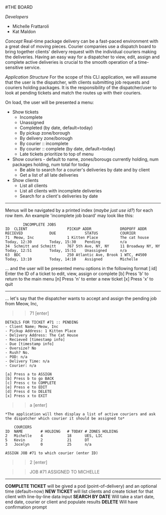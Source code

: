 #THE BOARD

*Developers*
- Michelle Frattaroli
- Kat Maldon

*Concept*
Real-time package delivery can be a fast-paced environment with a great deal of moving pieces. Courier companies use a dispatch board to bring together clients' delivery request with the individual couriers making the deliveries. Having an easy way for a dispatcher to view, edit, assign and complete active deliveries is crucial to the smooth operation of a time-sensitive service.

*Application Structure*
For the scope of this CLI application, we will assume that the user is the dispatcher, with clients submitting job requests and couriers holding packages.
It is the responsibility of the dispatcher/user to look at pending tickets and match the routes up with their couriers.

On load, the user will be presented a menu:
- Show tickets
	- Incomplete
	- Unassigned
	- Completed (by date, default=today)
	- By pickup zone/borough
	- By delivery zone/borough
	- By courier :: incomplete
	- By courier :: complete (by date, default=today)
	- Late tickets prioritize to top of menu
- Show couriers - default to name, zones/borougs currently holding, num packages holding, num total for today
	- Be able to search for a courier's deliveries by date and by client
	- Get a list of all late deliveries
- Show clients
	- List all clients
	- List all clients with incomplete deliveries
	- Search for a client's deliveries by date

---

Menus will be navigated by a printed index (*maybe just use id?*) for each row item. An example 'incomplete job board' may look like this:

			INCOMPLETE JOBS
	ID	CLIENT					PICKUP ADDR				DROPOFF ADDR			RECIEVED			DUE				STATUS			COURIER
	71	Meow, Inc				1 Kitten Place			The cat house			Today, 12:30		Today, 15:30	Pending			n/a
	34	Schmitt and Schmitt		767 5th Ave, NY, NY		11 Broadway NY, NY		Today, 12:51		Today, 15:51	Unassigned		n/a
	63	BDC						250 Atlantic Ave, Brook 1 WTC, #4500			Today, 13:10		Today, 14:10	Assigned		Michelle

... and the user will be presented menu options in the following format
	[:id] Enter the ID of a ticket to edit, view, assign or complete
	[b] Press 'b' to return to the main menu
	[n] Press 'n' to enter a new ticket
	[x] Press 'x' to quit

---

... let's say that the dispatcher wants to accept and assign the pending job from Meow, Inc,
>> 71 [enter]

	DETAILS FOR TICKET #71 :: PENDING
	- Client Name; Meow, Inc
	- Pickup Address: 1 Kitten Place
	- Delivery Address: The Cat House
	- Recieved [timestamp info]
	- Due [timestamp info]
	- Oversize? No
	- Rush? No.
	- POD: n/a
	- Delivery Time: n/a
	- Courier: n/a
	
	[a] Press a to ASSIGN
	[b] Press b to go BACK
	[c] Press c to COMPLETE 
	[e] Press e to EDIT
	[d] Press d to DELETE
	[x] Press x to EXIT

>> a [enter]

	*The application will then display a list of active couriers and ask the dispatcher which courier it should be assigned to*

		COURIERS
	ID	NAME		# HOLDING	# TODAY	# ZONES HOLDING
	2	Michelle	4			18		UES, LIC
	5	Kevin		2			21		DT
	3	Jocelyn		0			25		n/a

	ASSIGN JOB #71 to which courier (enter ID)
>> 2 [enter]

>> JOB #71 ASSIGNED TO MICHELLE

---

**COMPLETE TICKET** will be gived a pod (point-of-delivery) and an optional time (default=now)
**NEW TICKET** will list clients and create ticket for that client with line-by-line data input
**SEARCH BY DATE** Will take a start date, end date, courier or client and populate results
**DELETE** Will have confirmation prompt
